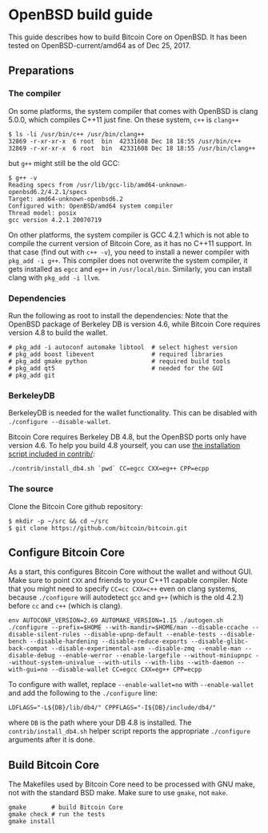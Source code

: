 # OpenBSD build guide

This guide describes how to build Bitcoin Core on OpenBSD.
It has been tested on OpenBSD-current/amd64 as of Dec 25, 2017.

## Preparations

### The compiler

On some platforms, the system compiler that comes with OpenBSD is clang 5.0.0,
which compiles C++11 just fine. On these system, `c++` is `clang++`

```shell
$ ls -li /usr/bin/c++ /usr/bin/clang++
32869 -r-xr-xr-x  6 root  bin  42331608 Dec 18 18:55 /usr/bin/c++
32869 -r-xr-xr-x  6 root  bin  42331608 Dec 18 18:55 /usr/bin/clang++
```

but `g++` might still be the old GCC:

```shell
$ g++ -v
Reading specs from /usr/lib/gcc-lib/amd64-unknown-openbsd6.2/4.2.1/specs
Target: amd64-unknown-openbsd6.2
Configured with: OpenBSD/amd64 system compiler
Thread model: posix
gcc version 4.2.1 20070719
```

On other platforms, the system compiler is GCC 4.2.1 which is not able to compile
the current version of Bitcoin Core, as it has no C++11 support.
In that case (find out with `c++ -v`), you need to install a newer compiler
with `pkg_add -i g++`. This compiler does not overwrite the system compiler,
it gets installed as `egcc` and `eg++` in `/usr/local/bin`.
Similarly, you can install clang with `pkg_add -i llvm`.

### Dependencies

Run the following as root to install the dependencies:
Note that the OpenBSD package of Berkeley DB is version 4.6,
while Bitcoin Core requires version 4.8 to build the wallet.

```shell
# pkg_add -i autoconf automake libtool  # select highest version
# pkg_add boost libevent                # required libraries
# pkg_add gmake python                  # required build tools
# pkg_add qt5                           # needed for the GUI
# pkg_add git
```

### BerkeleyDB

BerkeleyDB is needed for the wallet functionality.
This can be disabled with `./configure --disable-wallet`.

Bitcoin Core requires Berkeley DB 4.8,
but the OpenBSD ports only have version 4.6.
To help you build 4.8 yourself, you can use
[the installation script included in contrib/](../contrib/install_db4.sh):

```
./contrib/install_db4.sh `pwd` CC=egcc CXX=eg++ CPP=ecpp
```

### The source

Clone the Bitcoin Core github repository:

```
$ mkdir -p ~/src && cd ~/src
$ git clone https://github.com/bitcoin/bitcoin.git
```

## Configure Bitcoin Core

As a start, this configures Bitcoin Core without the wallet and without GUI.
Make sure to point `CXX` and friends to your C++11 capable compiler.
Note that you might need to specify `CC=cc CXX=c++` even on clang systems,
because `./configure` will autodetect `gcc` and `g++` (which is the old 4.2.1)
before `cc` and `c++` (which is clang).

```
env AUTOCONF_VERSION=2.69 AUTOMAKE_VERSION=1.15 ./autogen.sh
./configure --prefix=$HOME --with-mandir=$HOME/man --disable-ccache --disable-silent-rules --disable-upnp-default --enable-tests --disable-bench --disable-hardening --disable-reduce-exports --disable-glibc-back-compat --disable-experimental-asm --disable-zmq --enable-man --disable-debug --enable-werror --enable-largefile --without-miniupnpc --without-system-univalue --with-utils --with-libs --with-daemon --with-gui=no --disable-wallet CC=egcc CXX=eg++ CPP=ecpp
```

To configure with wallet, replace `--enable-wallet=no` with `--enable-wallet`
and add the following to the `./configure` line:

```
LDFLAGS="-L${DB}/lib/db4/" CPPFLAGS="-I${DB}/include/db4/"
```

where `DB` is the path where your DB 4.8 is installed.
The `contrib/install_db4.sh` helper script reports
the appropriate `./configure` arguments after it is done.


## Build Bitcoin Core

The Makefiles used by Bitcoin Core need to be processed with GNU make,
not with the standard BSD make. Make sure to use `gmake`, not `make`.

```
gmake		# build Bitcoin Core
gmake check	# run the tests
gmake install
```
